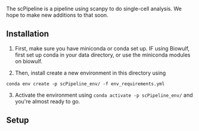 The scPipeline is a pipeline using scanpy to do single-cell analysis. We hope to make new additions to that soon.

## Installation

1. First, make sure you have miniconda or conda set up. IF using Biowulf, first set up conda in your data directory, or use the miniconda modules on biowulf.

2. Then, install create a new environment in this directory using
```
conda env create -p scPipeline_env/ -f env_requirements.yml
```
3. Activate the environment using `conda activate -p scPipeline_env/` and you're almost ready to go.

## Setup







